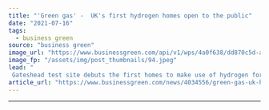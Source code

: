 ```yaml
---
title: "'Green gas' -  UK's first hydrogen homes open to the public"
date: "2021-07-16"
tags: 
  - business green
source: "business green"
image_url: "https://www.businessgreen.com/api/v1/wps/4a0f638/dd870c5d-a3ae-4174-ba49-fbf4c30416ae/3/Hydrogen-Home-launch-15-07-2021-185x114.jpeg"
image_fp: "/assets/img/post_thumbnails/94.jpeg"
lead: "
 Gateshead test site debuts the first homes to make use of hydrogen for heating and cooking ..."
article_url: "https://www.businessgreen.com/news/4034556/green-gas-uk-hydrogen-homes-open-public"
---
```


---
